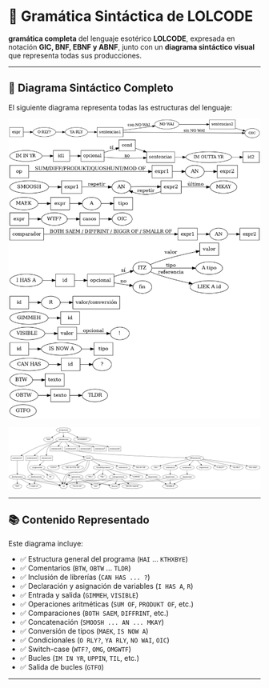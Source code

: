 # 🧠 Gramática Sintáctica de LOLCODE

 **gramática  completa** del lenguaje esotérico **LOLCODE**, expresada en notación **GIC, BNF, EBNF y ABNF**, junto con un **diagrama sintáctico visual** que representa todas sus producciones.

---

## 📌 Diagrama Sintáctico Completo

El siguiente diagrama representa todas las estructuras del lenguaje:

![Diagrama Sintáctico LOLCODE](lolcode.png)

![Arbol LOLCODE](arbol.png)

---

## 📚 Contenido Representado

Este diagrama incluye:

- ✅ Estructura general del programa (`HAI` ... `KTHXBYE`)
- ✅ Comentarios (`BTW`, `OBTW` ... `TLDR`)
- ✅ Inclusión de librerías (`CAN HAS ... ?`)
- ✅ Declaración y asignación de variables (`I HAS A`, `R`)
- ✅ Entrada y salida (`GIMMEH`, `VISIBLE`)
- ✅ Operaciones aritméticas (`SUM OF`, `PRODUKT OF`, etc.)
- ✅ Comparaciones (`BOTH SAEM`, `DIFFRINT`, etc.)
- ✅ Concatenación (`SMOOSH ... AN ... MKAY`)
- ✅ Conversión de tipos (`MAEK`, `IS NOW A`)
- ✅ Condicionales (`O RLY?`, `YA RLY`, `NO WAI`, `OIC`)
- ✅ Switch-case (`WTF?`, `OMG`, `OMGWTF`)
- ✅ Bucles (`IM IN YR`, `UPPIN`, `TIL`, etc.)
- ✅ Salida de bucles (`GTFO`)

---



